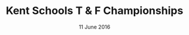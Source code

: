 ---
layout: default
title: Kent Schools T & F Championships
date: 11 June 2016
location: Various
---